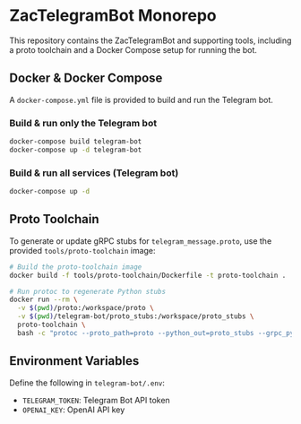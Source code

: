 # ZacTelegramBot Monorepo

This repository contains the ZacTelegramBot and supporting tools, including a proto toolchain and a Docker Compose setup for running the bot.

## Docker & Docker Compose

A `docker-compose.yml` file is provided to build and run the Telegram bot.

### Build & run only the Telegram bot
```bash
docker-compose build telegram-bot
docker-compose up -d telegram-bot
```

### Build & run all services (Telegram bot)
```bash
docker-compose up -d
```

## Proto Toolchain

To generate or update gRPC stubs for `telegram_message.proto`, use the provided `tools/proto-toolchain` image:

```bash
# Build the proto-toolchain image
docker build -f tools/proto-toolchain/Dockerfile -t proto-toolchain .

# Run protoc to regenerate Python stubs
docker run --rm \
  -v $(pwd)/proto:/workspace/proto \
  -v $(pwd)/telegram-bot/proto_stubs:/workspace/proto_stubs \
  proto-toolchain \
  bash -c "protoc --proto_path=proto --python_out=proto_stubs --grpc_python_out=proto_stubs proto/telegram_message.proto"
```

## Environment Variables

Define the following in `telegram-bot/.env`:

- `TELEGRAM_TOKEN`: Telegram Bot API token
- `OPENAI_KEY`: OpenAI API key